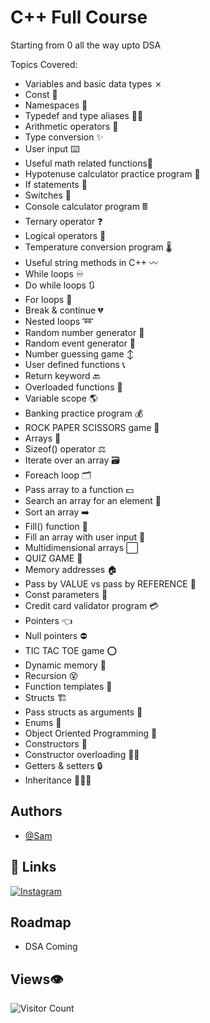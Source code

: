 

# C++ Full Course

Starting from 0 all the way upto DSA

Topics Covered:

- Variables and basic data types ✗
- Const 🚫
- Namespaces 📛
- Typedef and type aliases 🙋‍♂️
- Arithmetic operators 🧮
- Type conversion ✨
- User input ⌨️
- Useful math related functions🔢
- Hypotenuse calculator practice program 📐
- If statements 🤔
- Switches 🔀
- Console calculator program 🖩
- Ternary operator ❓
- Logical operators 🔣
- Temperature conversion program 🌡️
- Useful string methods in C++ 〰️
- While loops ♾️
- Do while loops 🔃
- For loops 🔂
- Break & continue 💔
- Nested loops ➿
- Random number generator 🎲
- Random event generator 🎁
- Number guessing game ↕️
- User defined functions 📞
- Return keyword 🔙
- Overloaded functions 🍕
- Variable scope 🌎
- Banking practice program 💰
- ROCK PAPER SCISSORS game 👊
- Arrays 🚗
- Sizeof() operator ⚖️
- Iterate over an array 🗃️
- Foreach loop 🗂️
- Pass array to a function 💵
- Search an array for an element 🔎
- Sort an array ➡️
- Fill() function 🍔
- Fill an array with user input 🌭
- Multidimensional arrays ⬜
- QUIZ GAME 💯
- Memory addresses 🏠
- Pass by VALUE vs pass by REFERENCE 📧
- Const parameters 🧱
- Credit card validator program 💳
- Pointers 👈
- Null pointers ⛔
- TIC TAC TOE game ⭕
- Dynamic memory 🧠
- Recursion 😵
- Function templates 🍪
- Structs 🏗️
- Pass structs as arguments 🚚
- Enums 📅
- Object Oriented Programming 🧍
- Constructors 👷
- Constructor overloading 👨‍🍳
- Getters & setters 🔒
- Inheritance 👩‍👧‍👦


## Authors

- [@Sam](https://www.github.com/Hacker-Sam-is-here)


## 🔗 Links

[![Instagram](https://img.shields.io/badge/Instagram-E4405F?style=for-the-badge&logo=instagram&logoColor=white)](https://www.instagram.com/samishere06/)


## Roadmap

- DSA Coming

## Views👁️
![Visitor Count](https://profile-counter.glitch.me/Hacker-Sam-is-here/count.svg)
